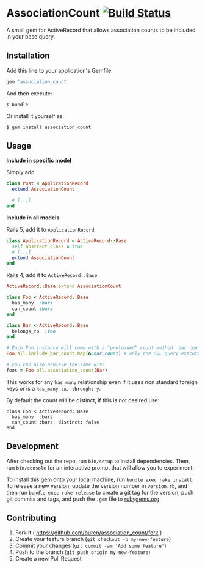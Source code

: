 # AssociationCount [![Build Status](https://travis-ci.org/buren/association_count.svg?branch=master)](https://travis-ci.org/buren/association_count)

A small gem for ActiveRecord that allows association counts to be included in your base query.

## Installation

Add this line to your application's Gemfile:

```ruby
gem 'association_count'
```

And then execute:

    $ bundle

Or install it yourself as:

    $ gem install association_count

## Usage

__Include in specific model__

Simply add

```ruby
class Post < ApplicationRecord
  extend AssociationCount

  # [...]
end
```

__Include in all models__

Rails 5, add it to `ApplicationRecord`

```ruby
class ApplicationRecord < ActiveRecord::Base
  self.abstract_class = true
  # [...]
  extend AssociationCount
end
```

Rails 4, add it to `ActiveRecord::Base`

```ruby
ActiveRecord::Base.extend AssociationCount
```

```ruby
class Foo < ActiveRecord::Base
  has_many  :bars
  can_count :bars
end

class Bar < ActiveRecord::Base
  belongs_to  :foo
end

# Each Foo instance will come with a "preloaded" count method: bar_count
Foo.all.include_bar_count.map(&:bar_count) # only one SQL query executed

# you can also achieve the same with
foos = Foo.all.association_count(Bar)
```

This works for any `has_many` relationship even if it uses non standard foreign keys or is a `has_many :x, through: y`.

By default the count will be distinct, if this is not desired use:

```
class Foo < ActiveRecord::Base
  has_many  :bars
  can_count :bars, distinct: false
end
```

## Development

After checking out the repo, run `bin/setup` to install dependencies. Then, run `bin/console` for an interactive prompt that will allow you to experiment.

To install this gem onto your local machine, run `bundle exec rake install`. To release a new version, update the version number in `version.rb`, and then run `bundle exec rake release` to create a git tag for the version, push git commits and tags, and push the `.gem` file to [rubygems.org](https://rubygems.org).

## Contributing

1. Fork it ( https://github.com/buren/association_count/fork )
2. Create your feature branch (`git checkout -b my-new-feature`)
3. Commit your changes (`git commit -am 'Add some feature'`)
4. Push to the branch (`git push origin my-new-feature`)
5. Create a new Pull Request
